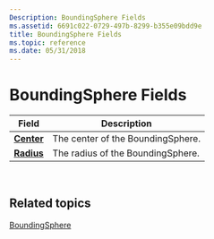 ```yaml
---
Description: BoundingSphere Fields
ms.assetid: 6691c022-0729-497b-8299-b355e09bdd9e
title: BoundingSphere Fields
ms.topic: reference
ms.date: 05/31/2018
---
```


# BoundingSphere Fields



| Field                                              | Description                                  |
|----------------------------------------------------|----------------------------------------------|
| [**Center**](boundingsphere-center.md)<br/> | The center of the BoundingSphere.<br/> |
| [**Radius**](boundingsphere-radius.md)<br/> | The radius of the BoundingSphere.<br/> |



 

## Related topics

<dl> <dt>

[BoundingSphere](/windows/win32/api/directxcollision/ns-directxcollision-boundingsphere)
</dt> </dl>

 

 